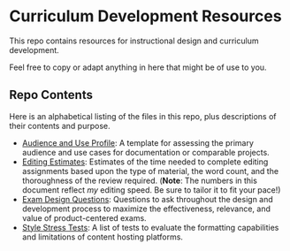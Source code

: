 # Curriculum Development Resources

This repo contains resources for instructional design and curriculum development.

Feel free to copy or adapt anything in here that might be of use to you.

## Repo Contents

Here is an alphabetical listing of the files in this repo, plus descriptions of their contents and purpose.

* [Audience and Use Profile](https://github.com/lex-joy/curriculum-development/blob/main/audience_and_use_profile.md): A template for assessing the primary audience and use cases for documentation or comparable projects.
* [Editing Estimates](https://github.com/lex-joy/curriculum-development/blob/main/editing_estimates.md): Estimates of the time needed to complete editing assignments based upon the type of material, the word count, and the thoroughness of the review required. (**Note**: The numbers in this document reflect *my* editing speed. Be sure to tailor it to fit your pace!)
* [Exam Design Questions](https://github.com/lex-joy/curriculum-development/blob/main/exam_design_questions.md): Questions to ask throughout the design and development process to maximize the effectiveness, relevance, and value of product-centered exams.
* [Style Stress Tests](https://github.com/lex-joy/curriculum-development/blob/main/style_stress_tests.md): A list of tests to evaluate the formatting capabilities and limitations of content hosting platforms.
